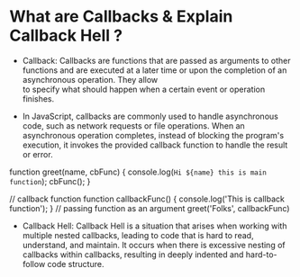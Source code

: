 # What are Callbacks & Explain Callback Hell ?
- Callback: Callbacks are functions that are passed as arguments to other functions and are 
  executed at a later time or upon the completion of an asynchronous operation. They allow  
  to specify what should happen when a certain event or operation finishes.

- In JavaScript, callbacks are commonly used to handle asynchronous code, such as network 
  requests or file operations. When an asynchronous operation completes, instead of blocking 
  the program's execution, it invokes the provided callback function to handle the result or 
  error.

function greet(name, cbFunc) {
    console.log(`Hi ${name} this is main function`);
    cbFunc();
}

// callback function
function callbackFunc() {
  console.log('This is callback function');
}
// passing function as an argument
greet('Folks', callbackFunc)


- Callback Hell: Callback Hell is a situation that arises when working with multiple nested 
  callbacks, leading to code that is hard to read, understand, and maintain. It occurs when 
  there is excessive nesting of callbacks within callbacks, resulting in deeply indented and 
  hard-to-follow code structure.